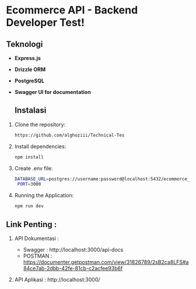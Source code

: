 # Ecommerce API - Backend Developer Test!

## Teknologi 

- **Express.js**
- **Drizzle ORM**
- **PostgreSQL**
- **Swagger UI for documentation**

  ## Instalasi

1. Clone the repository:

   ```bash
   https://github.com/alghoziii/Technical-Tes

2. Install dependencies:
   ```bash
   npm install
3. Create .env file:
   ```bash
   DATABASE_URL=postgres://username:password@localhost:5432/ecommerce_db
    PORT=3000
4. Running the Application:
   ```bash
   npm run dev
   
## Link Penting :
1. API Dokumentasi :
    - Swagger : http://localhost:3000/api-docs
    - POSTMAN : https://documenter.getpostman.com/view/31826789/2sB2ca8LFS#a84ce7ab-2dbb-42fe-81cb-c2acfee93b6f
      
2. API Aplikasi : http://localhost:3000/

   




